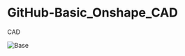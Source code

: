 # GitHub-Basic_Onshape_CAD
CAD

![Base](https://github.com/lmcmind85/GitHub-Basic_Onshape_CAD/blob/master/Screenshot%202020-09-24%20at%201.00.44%20PM.png?raw=true)
